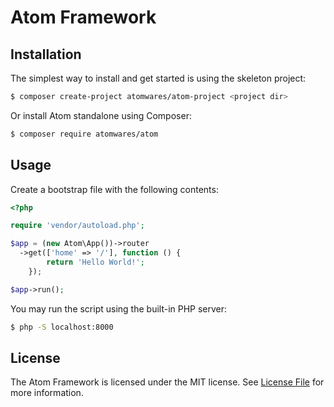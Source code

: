 # Atom Framework

## Installation

The simplest way to install and get started is using the skeleton project:
```bash
$ composer create-project atomwares/atom-project <project dir>
```
Or install Atom standalone using Composer:
```bash
$ composer require atomwares/atom
```

## Usage

Create a bootstrap file with the following contents:
```php
<?php

require 'vendor/autoload.php';

$app = (new Atom\App())->router
  ->get(['home' => '/'], function () {
        return 'Hello World!';
    });

$app->run();
```

You may run the script using the built-in PHP server:
```bash
$ php -S localhost:8000
```

## License

The Atom Framework is licensed under the MIT license. See [License File](LICENSE.md) for more information.
